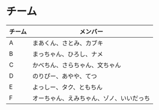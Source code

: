 # チーム

| チーム     | メンバー |
| ----------- | ------------- |
| A | まあくん、さとみ、カブキ |
| B | まっちゃん、ひろし、ナメ |
| C | かべちん、さらちゃん、文ちゃん |
| D | のりぴー、あやや、てつ |
| E | よっしー、タク、ともちん |
| F | オーちゃん、えみちゃん、ゾノ、いいだっち |